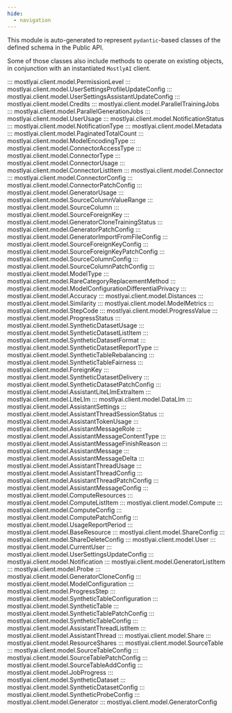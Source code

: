```yaml
---
hide:
  - navigation
---
```


This module is auto-generated to represent `pydantic`-based classes of the defined schema in the Public API.

Some of those classes also include methods to operate on existing objects, in conjunction with an instantiated `MostlyAI` client.

::: mostlyai.client.model.PermissionLevel
::: mostlyai.client.model.UserSettingsProfileUpdateConfig
::: mostlyai.client.model.UserSettingsAssistantUpdateConfig
::: mostlyai.client.model.Credits
::: mostlyai.client.model.ParallelTrainingJobs
::: mostlyai.client.model.ParallelGenerationJobs
::: mostlyai.client.model.UserUsage
::: mostlyai.client.model.NotificationStatus
::: mostlyai.client.model.NotificationType
::: mostlyai.client.model.Metadata
::: mostlyai.client.model.PaginatedTotalCount
::: mostlyai.client.model.ModelEncodingType
::: mostlyai.client.model.ConnectorAccessType
::: mostlyai.client.model.ConnectorType
::: mostlyai.client.model.ConnectorUsage
::: mostlyai.client.model.ConnectorListItem
::: mostlyai.client.model.Connector
::: mostlyai.client.model.ConnectorConfig
::: mostlyai.client.model.ConnectorPatchConfig
::: mostlyai.client.model.GeneratorUsage
::: mostlyai.client.model.SourceColumnValueRange
::: mostlyai.client.model.SourceColumn
::: mostlyai.client.model.SourceForeignKey
::: mostlyai.client.model.GeneratorCloneTrainingStatus
::: mostlyai.client.model.GeneratorPatchConfig
::: mostlyai.client.model.GeneratorImportFromFileConfig
::: mostlyai.client.model.SourceForeignKeyConfig
::: mostlyai.client.model.SourceForeignKeyPatchConfig
::: mostlyai.client.model.SourceColumnConfig
::: mostlyai.client.model.SourceColumnPatchConfig
::: mostlyai.client.model.ModelType
::: mostlyai.client.model.RareCategoryReplacementMethod
::: mostlyai.client.model.ModelConfigurationDifferentialPrivacy
::: mostlyai.client.model.Accuracy
::: mostlyai.client.model.Distances
::: mostlyai.client.model.Similarity
::: mostlyai.client.model.ModelMetrics
::: mostlyai.client.model.StepCode
::: mostlyai.client.model.ProgressValue
::: mostlyai.client.model.ProgressStatus
::: mostlyai.client.model.SyntheticDatasetUsage
::: mostlyai.client.model.SyntheticDatasetListItem
::: mostlyai.client.model.SyntheticDatasetFormat
::: mostlyai.client.model.SyntheticDatasetReportType
::: mostlyai.client.model.SyntheticTableRebalancing
::: mostlyai.client.model.SyntheticTableFairness
::: mostlyai.client.model.ForeignKey
::: mostlyai.client.model.SyntheticDatasetDelivery
::: mostlyai.client.model.SyntheticDatasetPatchConfig
::: mostlyai.client.model.AssistantLiteLlmExtraItem
::: mostlyai.client.model.LiteLlm
::: mostlyai.client.model.DataLlm
::: mostlyai.client.model.AssistantSettings
::: mostlyai.client.model.AssistantThreadSessionStatus
::: mostlyai.client.model.AssistantTokenUsage
::: mostlyai.client.model.AssistantMessageRole
::: mostlyai.client.model.AssistantMessageContentType
::: mostlyai.client.model.AssistantMessageFinishReason
::: mostlyai.client.model.AssistantMessage
::: mostlyai.client.model.AssistantMessageDelta
::: mostlyai.client.model.AssistantThreadUsage
::: mostlyai.client.model.AssistantThreadConfig
::: mostlyai.client.model.AssistantThreadPatchConfig
::: mostlyai.client.model.AssistantMessageConfig
::: mostlyai.client.model.ComputeResources
::: mostlyai.client.model.ComputeListItem
::: mostlyai.client.model.Compute
::: mostlyai.client.model.ComputeConfig
::: mostlyai.client.model.ComputePatchConfig
::: mostlyai.client.model.UsageReportPeriod
::: mostlyai.client.model.BaseResource
::: mostlyai.client.model.ShareConfig
::: mostlyai.client.model.ShareDeleteConfig
::: mostlyai.client.model.User
::: mostlyai.client.model.CurrentUser
::: mostlyai.client.model.UserSettingsUpdateConfig
::: mostlyai.client.model.Notification
::: mostlyai.client.model.GeneratorListItem
::: mostlyai.client.model.Probe
::: mostlyai.client.model.GeneratorCloneConfig
::: mostlyai.client.model.ModelConfiguration
::: mostlyai.client.model.ProgressStep
::: mostlyai.client.model.SyntheticTableConfiguration
::: mostlyai.client.model.SyntheticTable
::: mostlyai.client.model.SyntheticTablePatchConfig
::: mostlyai.client.model.SyntheticTableConfig
::: mostlyai.client.model.AssistantThreadListItem
::: mostlyai.client.model.AssistantThread
::: mostlyai.client.model.Share
::: mostlyai.client.model.ResourceShares
::: mostlyai.client.model.SourceTable
::: mostlyai.client.model.SourceTableConfig
::: mostlyai.client.model.SourceTablePatchConfig
::: mostlyai.client.model.SourceTableAddConfig
::: mostlyai.client.model.JobProgress
::: mostlyai.client.model.SyntheticDataset
::: mostlyai.client.model.SyntheticDatasetConfig
::: mostlyai.client.model.SyntheticProbeConfig
::: mostlyai.client.model.Generator
::: mostlyai.client.model.GeneratorConfig
